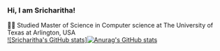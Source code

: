 ### Hi, I am Sricharitha!

👩‍🎓 Studied Master of Science in Computer science at The University of Texas at Arlington, USA <br/>
[![Sricharitha's GitHub stats]![Anurag's GitHub stats](https://github-readme-stats.vercel.app/api?username=sricharitha16&show_icons=true&theme=radical)](https://github.com/anuraghazra/github-readme-stats)
